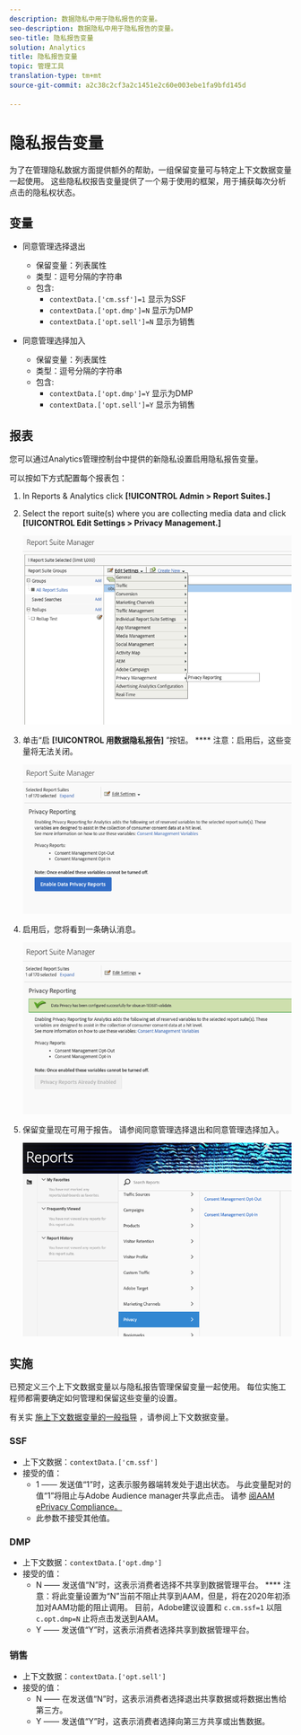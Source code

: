 ```yaml
---
description: 数据隐私中用于隐私报告的变量。
seo-description: 数据隐私中用于隐私报告的变量。
seo-title: 隐私报告变量
solution: Analytics
title: 隐私报告变量
topic: 管理工具
translation-type: tm+mt
source-git-commit: a2c38c2cf3a2c1451e2c60e003ebe1fa9bfd145d

---
```



# 隐私报告变量

为了在管理隐私数据方面提供额外的帮助，一组保留变量可与特定上下文数据变量一起使用。
这些隐私权报告变量提供了一个易于使用的框架，用于捕获每次分析点击的隐私权状态。

## 变量

* 同意管理选择退出
   * 保留变量：列表属性
   * 类型：逗号分隔的字符串
   * 包含:
      * `contextData.['cm.ssf']=1` 显示为SSF
      * `contextData.['opt.dmp']=N` 显示为DMP
      * `contextData.['opt.sell']=N` 显示为销售

* 同意管理选择加入
   * 保留变量：列表属性
   * 类型：逗号分隔的字符串
   * 包含:
      * `contextData.['opt.dmp']=Y` 显示为DMP
      * `contextData.['opt.sell']=Y` 显示为销售

## 报表

您可以通过Analytics管理控制台中提供的新隐私设置启用隐私报告变量。

可以按如下方式配置每个报表包：
1. In Reports &amp; Analytics click **[!UICONTROL Admin &gt; Report Suites.]**
1. Select the report suite(s) where you are collecting media data and click **[!UICONTROL Edit Settings &gt; Privacy Management.]**

   ![](assets/rsm-privacy-select.png)

1. 单击“启 **[!UICONTROL 用数据隐私报告]** ”按钮。 **** 注意：启用后，这些变量将无法关闭。

   ![](assets/rsm-privacy-enable.png)

1. 启用后，您将看到一条确认消息。

   ![](assets/rsm-privacy-config.png)

1. 保留变量现在可用于报告。  请参阅同意管理选择退出和同意管理选择加入。

   ![](assets/rsm-privacy-reports.png)

## 实施

已预定义三个上下文数据变量以与隐私报告管理保留变量一起使用。  每位实施工程师都需要确定如何管理和保留这些变量的设置。

有关实 [施上下文数据变量的一般指导](https://docs.adobe.com/help/en/analytics/implementation/javascript-implementation/variables-analytics-reporting/context-data-variables.html) ，请参阅上下文数据变量。

### SSF

* 上下文数据：`contextData.['cm.ssf']`
* 接受的值：
   * 1 —— 发送值“1”时，这表示服务器端转发处于退出状态。 与此变量配对的值“1”将阻止与Adobe Audience manager共享此点击。 请参 [阅AAM ePrivacy Compliance。](https://docs.adobe.com/help/en/analytics/integration/audience-analytics/audience-analytics-workflow/ssf-gdpr.html)
   * 此参数不接受其他值。

### DMP

* 上下文数据：`contextData.['opt.dmp']`
* 接受的值：
   * N —— 发送值“N”时，这表示消费者选择不共享到数据管理平台。 **** 注意：将此变量设置为“N”当前不阻止共享到AAM，但是，将在2020年初添加对AAM功能的阻止调用。 目前，Adobe建议设置和 `c.cm.ssf=1` 以阻 `c.opt.dmp=N` 止将点击发送到AAM。
   * Y —— 发送值“Y”时，这表示消费者选择共享到数据管理平台。

### 销售

* 上下文数据：`contextData.['opt.sell']`
* 接受的值：
   * N —— 在发送值“N”时，这表示消费者选择退出共享数据或将数据出售给第三方。
   * Y —— 发送值“Y”时，这表示消费者选择向第三方共享或出售数据。
